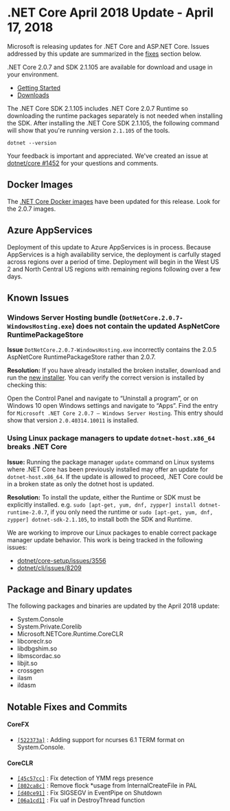 # .NET Core April 2018 Update - April 17, 2018

Microsoft is releasing updates for .NET Core and ASP.NET Core. Issues addressed by this update are summarized in the [fixes](#notable-fixes-and-commits) section below.

.NET Core 2.0.7 and SDK 2.1.105 are available for download and usage in your environment.

* [Getting Started](https://dotnet.microsoft.com/download)
* [Downloads](https://github.com/dotnet/core/blob/main/release-notes/download-archives/2.0.7-download.md)

The .NET Core SDK 2.1.105 includes .NET Core 2.0.7 Runtime so downloading the runtime packages separately is not needed when installing the SDK. After installing the .NET Core SDK 2.1.105, the following command will show that you're running version `2.1.105` of the tools.

`dotnet --version`

Your feedback is important and appreciated. We've created an issue at [dotnet/core #1452](https://github.com/dotnet/core/issues/1452) for your questions and comments.

## Docker Images

The [.NET Core Docker images](https://hub.docker.com/r/microsoft/dotnet/) have been updated for this release. Look for the 2.0.7 images.

## Azure AppServices

Deployment of this update to Azure AppServices is in process. Because AppServices is a high availability service, the deployment is carfully staged across regions over a period of time. Deployment will begin in the West US 2 and North Central US regions with remaining regions following over a few days.

## Known Issues

### Windows Server Hosting bundle (`DotNetCore.2.0.7-WindowsHosting.exe`) does not contain the updated AspNetCore RuntimePackageStore

**Issue** `DotNetCore.2.0.7-WindowsHosting.exe` incorrectly contains the 2.0.5 AspNetCore RuntimePackageStore rather than 2.0.7.

**Resolution:** If you have already installed the broken installer, download and run the [new installer](https://go.microsoft.com/fwlink/?linkid=869674). You can verify the correct version is installed by checking this:

Open the Control Panel and navigate to “Uninstall a program”, or on Windows 10 open Windows settings and navigate to “Apps”.
Find the entry for `Microsoft .NET Core 2.0.7 – Windows Server Hosting`. This entry should show that version `2.0.40314.10011` is installed.

### Using Linux package managers to update `dotnet-host.x86_64` breaks .NET Core

**Issue:** Running the package manager `update` command on Linux systems where .NET Core has been previously installed may offer an update for `dotnet-host.x86_64`. If the update is allowed to proceed, .NET Core could be in a broken state as only the dotnet host is updated.

**Resolution:** To install the update, either the Runtime or SDK must be explicitly installed. e.g. `sudo [apt-get, yum, dnf, zypper] install dotnet-runtime-2.0.7`, if you only need the runtime or `sudo [apt-get, yum, dnf, zypper] dotnet-sdk-2.1.105`, to install both the SDK and Runtime.

We are working to improve our Linux packages to enable correct package manager update behavior. This work is being tracked in the following issues:

* [dotnet/core-setup/issues/3556](https://github.com/dotnet/core-setup/issues/3556)
* [dotnet/cli/issues/8209](https://github.com/dotnet/cli/issues/8209)

## Package and Binary updates

The following packages and binaries are updated by the April 2018 update:

* System.Console
* System.Private.Corelib
* Microsoft.NETCore.Runtime.CoreCLR
* libcoreclr.so
* libdbgshim.so
* libmscordac.so
* libjit.so
* crossgen
* ilasm
* ildasm

## Notable Fixes and Commits

#### CoreFX

* [`[522373a]`](https://github.com/dotnet/corefx/pull/27614/commits/522373a4bf70f6ec69f41a2681394f4167341364) : Adding support for ncurses 6.1 TERM format on System.Console.

#### CoreCLR
* [`[45c57cc]`](https://github.com/dotnet/coreclr/pull/16577/commits/45c57cc0daf228856ae48d60ff25c76a6ce83983) : Fix detection of YMM regs presence
* [`[802ca8c]`](https://github.com/dotnet/coreclr/pull/16756/commits/802ca8cfa424838003c2a61a5d17f78fcabe042b) : Remove flock *usage from InternalCreateFile in PAL
* [`[d40ce91]`](https://github.com/dotnet/coreclr/pull/16152/commits/d40ce91ca58387b62456fb137aa829d8c3ceed6c) : Fix SIGSEGV in EventPipe on Shutdown
* [`[06a1cd1]`](https://github.com/dotnet/coreclr/pull/15444/commits/06a1cd1223df9dfc190fd74603dbb9119636f554) : Fix uaf in DestroyThread function
